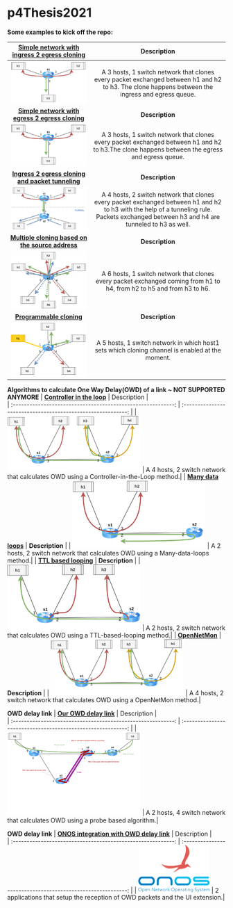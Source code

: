 # p4Thesis2021

**Some examples to kick off the repo:**

|   [**Simple network with ingress 2 egress cloning**](./clone_examples/basic/) |                         Description                          |  
| :----------------------------------------------------------: | :----------------------------------------------------------: |
| <img src="/misc/img/P4img-basic.png" alt="basic-i2e.png" style="zoom:30%;"/> | A 3 hosts, 1 switch network that clones every packet exchanged between h1 and h2 to h3. The clone happens between the ingress and egress queue.|
|   [**Simple network with egress 2 egress cloning**](./clone_examples/basic_e2e/) |                **Description**                                 |  
|   <img src="/misc/img/P4img-basic.png" alt="basic-e2e.png" style="zoom:30%;"/> |A 3 hosts, 1 switch network that clones every packet exchanged between h1 and h2 to h3.The clone happens between the egress and egress queue.|
|   [**Ingress 2 egress cloning and packet tunneling**](./clone_examples/clone_with_tunnel/) |   **Description**                            |  
|   <img src="/misc/img/P4img-basic_with_tunnel.png" alt="tunnel.png" style="zoom:50%;"/> |A 4 hosts, 2 switch network that clones every packet exchanged between h1 and h2 to h3 with the help of a tunneling rule. Packets exchanged between h3 and h4 are tunneled to h3 as well.|
|   [**Multiple cloning based on the source address**](./clone_examples/clone_multiple_mirroring/) |   **Description**                            |  
|   <img src="/misc/img/P4img-multiple_cloning.png" alt="multiple_cloning.png" style="zoom:50%;"/> |A 6 hosts, 1 switch network that clones every packet exchanged coming from h1 to h4, from h2 to h5 and from h3 to h6.|
|   [**Programmable cloning**](./clone_examples/dynamic_fw) |   **Description**                            |  
|   <img src="/misc/img/P4img-dynamic_fw.png" alt="programmable.png" style="zoom:50%;"/> |A 5 hosts, 1 switch network in which host1 sets which cloning channel is enabled at the moment.|

**Algorithms to calculate One Way Delay(OWD) of a link ~ NOT SUPPORTED ANYMORE**
|   [**Controller in the loop**](./test_algorithms/Controller_in_the_loop/) |                         Description                          |  
| :----------------------------------------------------------: | :----------------------------------------------------------: |
| <img src="/misc/img/P4img-test_CLL.png" alt="cll.png" style="zoom:30%;"/> | A 4 hosts, 2 switch network that calculates OWD using a Controller-in-the-Loop method.|
|   [**Many data loops**](./test_algorithms/Many_Data_Loops/) |                **Description**                                 | 
| <img src="/misc/img/P4img-test_MDL.png" alt="mdl.png" style="zoom:30%;"/> | A 2 hosts, 2 switch network that calculates OWD using a Many-data-loops method.|
|   [**TTL based looping**](./test_algorithms/TTL_Based_Looping/) |                **Description**                                 | 
| <img src="/misc/img/P4img-test_TTL.png" alt="mdl.png" style="zoom:30%;"/> | A 2 hosts, 2 switch network that calculates OWD using a TTL-based-looping method.|
|   [**OpenNetMon**](./test_algorithms/OpenNetMon/) |                **Description**                                 | 
| <img src="/misc/img/P4img-test_CLL.png" alt="onm.png" style="zoom:30%;"/> | A 4 hosts, 2 switch network that calculates OWD using a OpenNetMon method.|

**OWD delay link**
|   [**Our OWD delay link**](./P4_delayLink/) |                         Description                          |  
| :----------------------------------------------------------: | :----------------------------------------------------------: |
| <img src="/misc/img/P4img-Test_delayLink.png" alt="dl.png" style="zoom:30%;"/> | A 2 hosts, 4 switch network that calculates OWD using a probe based algorithm.|

**OWD delay link**
|   [**ONOS integration with OWD delay link**](./onos/) |                         Description                          |  
| :----------------------------------------------------------: | :----------------------------------------------------------: |
| <img src="/misc/img/ONOS.png" alt="dl.png" style="zoom:50%;"/> | 2 applications that setup the reception of OWD packets and the UI extension.|

